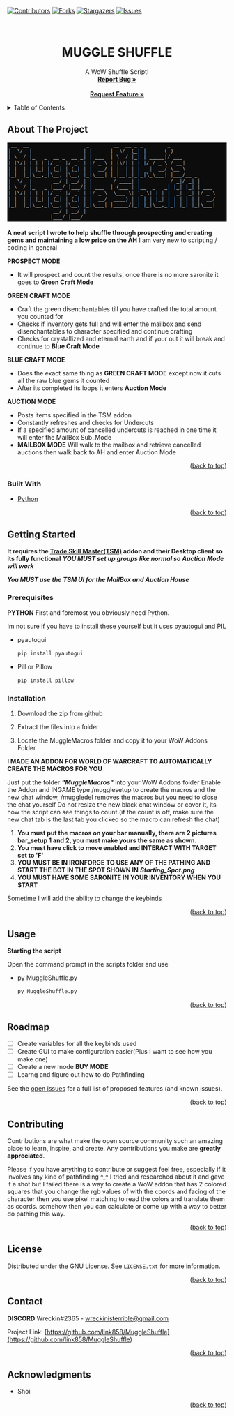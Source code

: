 
<!-- PROJECT SHIELDS -->
<!--
*** I'm using markdown "reference style" links for readability.
*** Reference links are enclosed in brackets [ ] instead of parentheses ( ).
*** See the bottom of this document for the declaration of the reference variables
*** for contributors-url, forks-url, etc. This is an optional, concise syntax you may use.
*** https://www.markdownguide.org/basic-syntax/#reference-style-links
-->
[![Contributors][contributors-shield]][contributors-url]
[![Forks][forks-shield]][forks-url]
[![Stargazers][stars-shield]][stars-url]
[![Issues][issues-shield]][issues-url]




<!-- PROJECT LOGO -->
<br />
<div align="center">
  <a href="https://github.com/link858/MuggleShuffle">
  </a>

<h1 align="center">MUGGLE SHUFFLE</h1>

  <p align="center">
    A WoW Shuffle Script!
    <br />
    <a href="https://github.com/link858/MuggleShuffle/issues"><strong>Report Bug »</strong></a>
    <br />
    <br />
    <a href="https://github.com/link858/MuggleShuffle/issues"><strong>Request Feature »</strong></a>
  </p>
</div>



<!-- TABLE OF CONTENTS -->
<details>
  <summary>Table of Contents</summary>
  <ol>
    <li>
      <a href="#about-the-project">About The Project</a>
      <ul>
        <li><a href="#built-with">Built With</a></li>
      </ul>
    </li>
    <li>
      <a href="#getting-started">Getting Started</a>
      <ul>
        <li><a href="#prerequisites">Prerequisites</a></li>
        <li><a href="#installation">Installation</a></li>
      </ul>
    </li>
    <li><a href="#usage">Usage</a></li>
    <li><a href="#roadmap">Roadmap</a></li>
    <li><a href="#contributing">Contributing</a></li>
    <li><a href="#license">License</a></li>
    <li><a href="#contact">Contact</a></li>
    <li><a href="#acknowledgments">Acknowledgments</a></li>
  </ol>
</details>



<!-- ABOUT THE PROJECT -->
## About The Project

[![Product Name Screen Shot][product-screenshot]](https://github.com/link858/MuggleShuffle)

**A neat script I wrote to help shuffle through prospecting and creating gems and maintaining a low price on the AH**
I am very new to scripting / coding in general 

**PROSPECT MODE**
* It will prospect and count the results, once there is no more saronite it goes to **Green Craft Mode**

**GREEN CRAFT MODE**
* Craft the green disenchantables till you have crafted the total amount you counted for
* Checks if inventory gets full and will enter the mailbox and send disenchantables to character specified and continue crafting
* Checks for crystallized and eternal earth and if your out it will break and continue to **Blue Craft Mode**

**BLUE CRAFT MODE**
* Does the exact same thing as **GREEN CRAFT MODE** except now it cuts all the raw blue gems it counted
* After its completed its loops it enters **Auction Mode**

**AUCTION MODE**
* Posts items specified in the TSM addon
* Constantly refreshes and checks for Undercuts
* If a specified amount of cancelled undercuts is reached in one time it will enter the MailBox Sub_Mode
* **MAILBOX MODE** Will walk to the mailbox and retrieve cancelled auctions then walk back to AH and enter Auction Mode

<p align="right">(<a href="#readme-top">back to top</a>)</p>



### Built With

* [Python](https://python.org)

<p align="right">(<a href="#readme-top">back to top</a>)</p>



<!-- GETTING STARTED -->
## Getting Started

**It requires the [Trade Skill Master(TSM)](https://www.tradeskillmaster.com/install) addon and their Desktop client so its fully functional**
***YOU MUST set up groups like normal so Auction Mode will work***

***You MUST use the TSM UI for the MailBox and Auction House***

### Prerequisites
**PYTHON**
First and foremost you obviously need Python.

Im not sure if you have to install these yourself but it uses pyautogui and PIL
* pyautogui
  ```sh
  pip install pyautogui
  ```
* Pill or Pillow
  ```sh
  pip install pillow
  ```

  
  

### Installation

1. Download the zip from github

2. Extract the files into a folder

3. Locate the MuggleMacros folder and copy it to your WoW Addons Folder

**I MADE AN ADDON FOR WORLD OF WARCRAFT TO AUTOMATICALLY CREATE THE MACROS FOR YOU**

Just put the folder ***"MuggleMacros"*** into your WoW Addons folder
Enable the Addon and INGAME type /mugglesetup to create the macros and the new chat window, /muggledel removes the macros but you need to close the chat yourself
Do not resize the new black chat window or cover it, its how the script can see things to count.(if the count is off, make sure the new chat tab is the last tab you clicked so the macro can refresh the chat)

1. **You must put the macros on your bar manually, there are ****2 pictures bar_setup 1 and 2****, you must make yours the same as shown.**
2. **You must have click to move enabled and INTERACT WITH TARGET set to 'F'**
3. **YOU MUST BE IN IRONFORGE TO USE ANY OF THE PATHING AND START THE BOT IN THE SPOT SHOWN IN** ***Starting_Spot.png***
4. **YOU MUST HAVE SOME SARONITE IN YOUR INVENTORY WHEN YOU START**

Sometime I will add the ability to change the keybinds

<p align="right">(<a href="#readme-top">back to top</a>)</p>



<!-- USAGE EXAMPLES -->
## Usage

**Starting the script**

Open the command prompt in the scripts folder and use
* py MuggleShuffle.py
  ```sh
  py MuggleShuffle.py
  ```

<p align="right">(<a href="#readme-top">back to top</a>)</p>



<!-- ROADMAP -->
## Roadmap

- [ ] Create variables for all the keybinds used
- [ ] Create GUI to make configuration easier(Plus I want to see how you make one)
- [ ] Create a new mode **BUY MODE** 
- [ ] Learng and figure out how to do Pathfinding

See the [open issues](https://github.com/link858/MuggleShuffle/issues) for a full list of proposed features (and known issues).

<p align="right">(<a href="#readme-top">back to top</a>)</p>



<!-- CONTRIBUTING -->
## Contributing

Contributions are what make the open source community such an amazing place to learn, inspire, and create. Any contributions you make are **greatly appreciated**.

Please if you have anything to contribute or suggest feel free, especially if it involves any kind of pathfinding ^_^
I tried and researched about it and gave it a shot but I failed
there is a way to create a WoW addon that has 2 colored squares that you change the rgb values of with the coords and facing of the character
then you use pixel matching to read the colors and translate them as coords.
somehow then you can calculate or come up with a way to better do pathing this way.

<p align="right">(<a href="#readme-top">back to top</a>)</p>



<!-- LICENSE -->
## License

Distributed under the GNU License. See `LICENSE.txt` for more information.

<p align="right">(<a href="#readme-top">back to top</a>)</p>



<!-- CONTACT -->
## Contact
**DISCORD**
Wreckin#2365 - wreckinisterrible@gmail.com

Project Link: [https://github.com/link858/MuggleShuffle](https://github.com/link858/MuggleShuffle)

<p align="right">(<a href="#readme-top">back to top</a>)</p>



<!-- ACKNOWLEDGMENTS -->
## Acknowledgments
* Shoi


<p align="right">(<a href="#readme-top">back to top</a>)</p>



<!-- MARKDOWN LINKS & IMAGES -->
<!-- https://www.markdownguide.org/basic-syntax/#reference-style-links -->
[contributors-shield]: https://img.shields.io/github/contributors/github_username/repo_name.svg?style=for-the-badge
[contributors-url]: https://github.com/link858/MuggleShuffle/graphs/contributors
[forks-shield]: https://img.shields.io/github/forks/github_username/repo_name.svg?style=for-the-badge
[forks-url]: https://github.com/link858/MuggleShuffle/network/members
[stars-shield]: https://img.shields.io/github/stars/github_username/repo_name.svg?style=for-the-badge
[stars-url]: https://github.com/link858/MuggleShuffle/stargazers
[issues-shield]: https://img.shields.io/github/issues/github_username/repo_name.svg?style=for-the-badge
[issues-url]: https://github.com/link858/MuggleShuffle/issues
[product-screenshot]: Images/screenshot.png
[Python.org]: https://img.shields.io/badge/python-v3.7-blue
[Python-url]: https://python.org 
